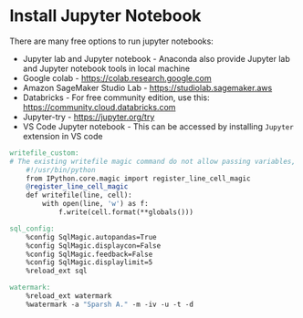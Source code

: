 # Install Jupyter Notebook

There are many free options to run jupyter notebooks:

- Jupyter lab and Jupyter notebook - Anaconda also provide Jupyter lab and Jupyter notebook tools in local machine
- Google colab - https://colab.research.google.com
- Amazon SageMaker Studio Lab - https://studiolab.sagemaker.aws
- Databricks - For free community edition, use this: https://community.cloud.databricks.com
- Jupyter-try - https://jupyter.org/try
- VS Code Jupyter notebook - This can be accessed by installing `Jupyter` extension in VS code

```makefile
writefile_custom:
# The existing writefile magic command do not allow passing variables, so this custom magic will help in passing the variables also while writing something from IPython notebooks into a file.
	#!/usr/bin/python
	from IPython.core.magic import register_line_cell_magic
	@register_line_cell_magic
	def writefile(line, cell):
		with open(line, 'w') as f:
			f.write(cell.format(**globals()))

sql_config:
	%config SqlMagic.autopandas=True
	%config SqlMagic.displaycon=False
	%config SqlMagic.feedback=False
	%config SqlMagic.displaylimit=5
	%reload_ext sql

watermark:
	%reload_ext watermark
	%watermark -a "Sparsh A." -m -iv -u -t -d
```